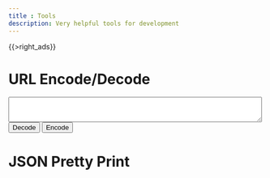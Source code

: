 ```yaml
---
title : Tools
description: Very helpful tools for development
---
```


{{>right_ads}}

# URL Encode/Decode

<script type="text/javascript">
function encode() {
    var obj = document.getElementById('dencoder');
    var unencoded = obj.value;
    obj.value = encodeURIComponent(unencoded);
}
function decode() {
    var obj = document.getElementById('dencoder');
    var encoded = obj.value;
    obj.value = decodeURIComponent(encoded.replace(/\+/g,  " "));
}
</script>

<form onsubmit="return false;">
<textarea cols="200" rows="5" id="dencoder" style="width:500px;height:50px"></textarea>    
<div>
<input type="button" onclick="decode()" value="Decode">
<input type="button" onclick="encode()" value="Encode">
</div>
</form>

# JSON Pretty Print

